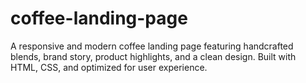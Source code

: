 # coffee-landing-page
A responsive and modern coffee landing page featuring handcrafted blends, brand story, product highlights, and a clean design. Built with HTML, CSS, and optimized for user experience.
